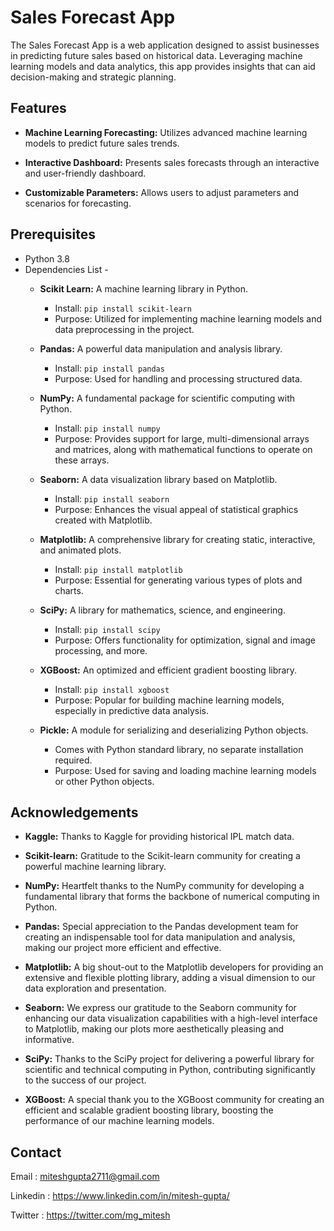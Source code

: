 
# Sales Forecast App

The Sales Forecast App is a web application designed to assist businesses in predicting future sales based on historical data. Leveraging machine learning models and data analytics, this app provides insights that can aid decision-making and strategic planning.
## Features

- **Machine Learning Forecasting:** Utilizes advanced machine learning models to predict future sales trends.

- **Interactive Dashboard:** Presents sales forecasts through an interactive and user-friendly dashboard.

- **Customizable Parameters:** Allows users to adjust parameters and scenarios for forecasting.

## Prerequisites
- Python 3.8
- Dependencies List -
  - **Scikit Learn:** A machine learning library in Python.
    - Install: `pip install scikit-learn`
    - Purpose: Utilized for implementing machine learning models and data preprocessing in the project.

  - **Pandas:** A powerful data manipulation and analysis library.
    - Install: `pip install pandas`
    - Purpose: Used for handling and processing structured data.

  - **NumPy:** A fundamental package for scientific computing with Python.
    - Install: `pip install numpy`
    - Purpose: Provides support for large, multi-dimensional arrays and matrices, along with mathematical functions to operate on these arrays.

  - **Seaborn:** A data visualization library based on Matplotlib.
    - Install: `pip install seaborn`
    - Purpose: Enhances the visual appeal of statistical graphics created with Matplotlib.

  - **Matplotlib:** A comprehensive library for creating static, interactive, and animated plots.
    - Install: `pip install matplotlib`
    - Purpose: Essential for generating various types of plots and charts.

  - **SciPy:** A library for mathematics, science, and engineering.
    - Install: `pip install scipy`
    - Purpose: Offers functionality for optimization, signal and image processing, and more.

  - **XGBoost:** An optimized and efficient gradient boosting library.
    - Install: `pip install xgboost`
    - Purpose: Popular for building machine learning models, especially in predictive data analysis.

  - **Pickle:** A module for serializing and deserializing Python objects.
    - Comes with Python standard library, no separate installation required.
    - Purpose: Used for saving and loading machine learning models or other Python objects.

## Acknowledgements


- **Kaggle:** Thanks to Kaggle for providing historical IPL match data.

- **Scikit-learn:** Gratitude to the Scikit-learn community for creating a powerful machine learning library.

- **NumPy:** Heartfelt thanks to the NumPy community for developing a fundamental library that forms the backbone of numerical computing in Python.

- **Pandas:** Special appreciation to the Pandas development team for creating an indispensable tool for data manipulation and analysis, making our project more efficient and effective.

- **Matplotlib:** A big shout-out to the Matplotlib developers for providing an extensive and flexible plotting library, adding a visual dimension to our data exploration and presentation.

- **Seaborn:** We express our gratitude to the Seaborn community for enhancing our data visualization capabilities with a high-level interface to Matplotlib, making our plots more aesthetically pleasing and informative.

- **SciPy:** Thanks to the SciPy project for delivering a powerful library for scientific and technical computing in Python, contributing significantly to the success of our project.

- **XGBoost:** A special thank you to the XGBoost community for creating an efficient and scalable gradient boosting library, boosting the performance of our machine learning models.
  
## Contact
Email : miteshgupta2711@gmail.com

Linkedin : https://www.linkedin.com/in/mitesh-gupta/

Twitter : https://twitter.com/mg_mitesh
